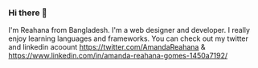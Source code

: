 ### Hi there 👋

I'm Reahana from Bangladesh. I'm a web designer and developer. I really enjoy learning languages and frameworks. You can check out my twitter and linkedin acoount https://twitter.com/AmandaReahana & https://www.linkedin.com/in/amanda-reahana-gomes-1450a7192/
<!--
**Reahana/Reahana** is a ✨ _special_ ✨ repository because its `README.md` (this file) appears on your GitHub profile.

Here are some ideas to get you started:

- 🔭 I’m currently working on ...
- 🌱 I’m currently learning ...
- 👯 I’m looking to collaborate on ...
- 🤔 I’m looking for help with ...
- 💬 Ask me about ...
- 📫 How to reach me: ...
- 😄 Pronouns: ...
- ⚡ Fun fact: ...
-->
